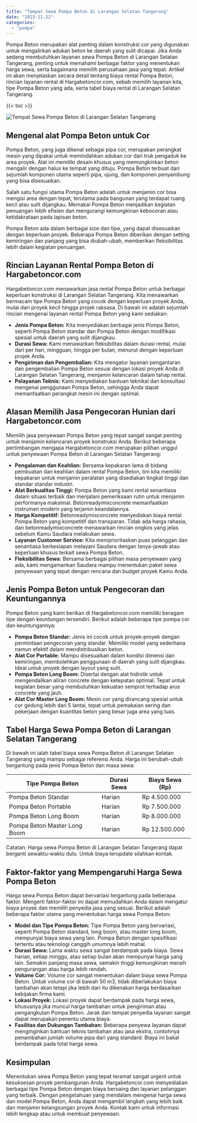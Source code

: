 ```yaml
---
title: "Tempat Sewa Pompa Beton di Larangan Selatan Tangerang"
date: "2023-11-22"
categories: 
  - "pompa"
---
```




Pompa Beton merupakan alat penting dalam konstruksi cor yang digunakan untuk mengalirkan adukan beton ke daerah yang sulit dicapai. Jika Anda sedang membutuhkan layanan sewa Pompa Beton di Larangan Selatan Tangerang, penting untuk memahami berbagai faktor yang menentukan harga sewa, serta bagaimana memilih perusahaan jasa yang tepat. Artikel ini akan menjelaskan secara detail tentang biaya rental Pompa Beton, rincian layanan rental di Hargabetoncor.com, sebab memilih layanan kita, tipe Pompa Beton yang ada, serta tabel biaya rental di Larangan Selatan Tangerang.

{{< toc >}}

![Tempat Sewa Pompa Beton di Larangan Selatan Tangerang](https://hargareadymixid.github.io/pompa/concrete-pump%20(1).png)

## Mengenal alat Pompa Beton untuk Cor

Pompa Beton, yang juga dikenal sebagai pipa cor, merupakan perangkat mesin yang dipakai untuk memindahkan adukan cor dari truk pengaduk ke area proyek. Alat ini memiliki desain khusus yang memungkinkan beton mengalir dengan halus ke tempat yang dituju. Pompa Beton terbuat dari sejumlah komponen utama seperti pipa, ujung, dan komponen penyambung yang bisa disesuaikan.

Salah satu fungsi utama Pompa Beton adalah untuk menjamin cor bisa mengisi area dengan tepat, terutama pada bangunan yang terdapat ruang kecil atau sulit dijangkau. Memakai Pompa Beton menjadikan kegiatan penuangan lebih efisien dan mengurangi kemungkinan kebocoran atau ketidakrataan pada lapisan beton.

Pompa Beton ada dalam berbagai size dan tipe, yang dapat disesuaikan dengan keperluan proyek. Beberapa Pompa Beton diberikan dengan setting kemiringan dan panjang yang bisa diubah-ubah, memberikan fleksibilitas lebih dalam kegiatan penuangan.

## Rincian Layanan Rental Pompa Beton di Hargabetoncor.com

Hargabetoncor.com menawarkan jasa rental Pompa Beton untuk berbagai keperluan konstruksi di Larangan Selatan Tangerang. Kita menawarkan bermacam tipe Pompa Beton yang cocok dengan keperluan proyek Anda, mulai dari proyek kecil hingga projek raksasa. Di bawah ini adalah sejumlah rincian mengenai layanan rental Pompa Beton yang kami sediakan:

- **Jenis Pompa Beton:** Kita menyediakan berbagai jenis Pompa Beton, seperti Pompa Beton standar dan Pompa Beton dengan modifikasi spesial untuk daerah yang sulit dijangkau.
- **Durasi Sewa:** Kami menawarkan fleksibilitas dalam durasi rental, mulai dari per hari, mingguan, hingga per bulan, menurut dengan keperluan projek Anda.
- **Pengiriman dan Pengembalian:** Kita mengatur layanan pengantaran dan pengembalian Pompa Beton sesuai dengan lokasi proyek Anda di Larangan Selatan Tangerang, menjamin kelancaran dalam tahap rental.
- **Pelayanan Teknis:** Kami menyediakan bantuan teknikal dan konsultasi mengenai penggunaan Pompa Beton, sehingga Anda dapat memanfaatkan perangkat mesin ini dengan optimal.

## Alasan Memilih Jasa Pengecoran Hunian dari Hargabetoncor.com

Memilih jasa penyewaan Pompa Beton yang tepat sangat sangat penting untuk menjamin kelancaran proyek konstruksi Anda. Berikut beberapa pertimbangan mengapa Hargabetoncor.com merupakan pilihan unggul untuk penyewaan Pompa Beton di Larangan Selatan Tangerang:

- **Pengalaman dan Keahlian:** Bersama kepakaran lama di bidang pembuatan dan keahlian dalam rental Pompa Beton, tim kita memiliki kepakaran untuk menjamin peralatan yang disediakan tingkat tinggi dan standar standar industri.
- **Alat Berkualitas Tinggi:** Pompa Beton yang kami rental senantiasa dalam situasi terbaik dan menjalani pemeriksaan rutin untuk menjamin performanya maksimal. Betonreadymixconcrete memanfaatkan instrumen modern yang terjamin keandalannya.
- **Harga Kompetitif:** Betonreadymixconcrete menyediakan biaya rental Pompa Beton yang kompetitif dan transparan. Tidak ada harga rahasia, dan betonreadymixconcrete menawarkan rincian ongkos yang jelas sebelum Kamu Saudara melakukan sewa.
- **Layanan Customer Service:** Kita memprioritaskan puas pelanggan dan senantiasa berkesiapan melayani Saudara dengan tanya-jawab atau keperluan khusus terkait sewa Pompa Beton.
- **Fleksibilitas Sewa:** Bersama berbagai pilihan masa penyewaan yang ada, kami mengamankan Saudara mampu menentukan paket sewa penyewaan yang tepat dengan rencana dan budget proyek Kamu Anda.

## Jenis Pompa Beton untuk Pengecoran dan Keuntungannya

Pompa Beton yang kami berikan di Hargabetoncor.com memiliki beragam tipe dengan keuntungan tersendiri. Berikut adalah beberapa tipe pompa cor dan keuntungannya:

- **Pompa Beton Standar:** Jenis ini cocok untuk proyek-proyek dengan permintaan pengecoran yang standar. Memiliki model yang sederhana namun efektif dalam mendistribusikan beton.
- **Alat Cor Portable:** Mampu disesuaikan dalam kondisi dimensi dan kemiringan, membolehkan penggunaan di daerah yang sulit dijangkau. Ideal untuk proyek dengan layout yang sulit.
- **Pompa Beton Long Boom:** Disertai dengan alat hidrolik untuk mengendalikan aliran concrete dengan ketepatan optimal. Tepat untuk kegiatan besar yang membutuhkan kekuatan semprot terhadap arus concrete yang jauh.
- **Alat Cor Master Long Boom:** Mesin cor yang dirancang spesial untuk cor gedung lebih dari 5 lantai, tepat untuk pemakaian sering dan pekerjaan dengan kuantitas beton yang besar juga area yang luas.

## Tabel Harga Sewa Pompa Beton di Larangan Selatan Tangerang

Di bawah ini ialah tabel biaya sewa Pompa Beton di Larangan Selatan Tangerang yang mampu sebagai referensi Anda. Harga ini berubah-ubah bergantung pada jenis Pompa Beton dan masa sewa:

| Tipe Pompa Beton | Durasi Sewa | Biaya Sewa (Rp) |
| --- | --- | --- |
| Pompa Beton Standar | Harian | Rp 4.500.000 |
| Pompa Beton Portable | Harian | Rp 7.500.000 |
| Pompa Beton Long Boom | Harian | Rp 8.000.000 |
| Pompa Beton Master Long Boom | Harian | Rp 12.500.000 |

Catatan: Harga sewa Pompa Beton di Larangan Selatan Tangerang dapat berganti sewaktu-waktu dulu. Untuk biaya terupdate silahkan kontak.

## Faktor-faktor yang Mempengaruhi Harga Sewa Pompa Beton

Harga sewa Pompa Beton dapat bervariasi tergantung pada beberapa faktor. Mengerti faktor-faktor ini dapat memudahkan Anda dalam mengatur biaya proyek dan memilih penyedia jasa yang sesuai. Berikut adalah beberapa faktor utama yang menentukan harga sewa Pompa Beton:

- **Model dan Tipe Pompa Beton:** Tipe Pompa Beton yang bervariasi, seperti Pompa Beton standard, long boom, atau master long boom, mempunyai biaya sewa yang lain. Pompa Beton dengan spesifikasi tertentu atau teknologi canggih umumnya lebih mahal.
- **Durasi Sewa:** Lama waktu sewa sangat berdampak pada biaya. Sewa harian, setiap minggu, atau setiap bulan akan mempunyai harga yang lain. Semakin panjang masa sewa, semakin tinggi kemungkinan meraih pengurangan atau harga lebih rendah.
- **Volume Cor:** Volume cor sangat menentukan dalam biaya sewa Pompa Beton. Untuk volume cor di bawah 50 m3, tidak diberlakukan biaya tambahan akan tetapi jika lebih dari itu dikenakan harga berdasarkan kebijakan firma kami.
- **Lokasi Proyek:** Lokasi proyek dapat berdampak pada harga sewa, khususnya jika muncul harga tambahan untuk pengiriman atau pengangkutan Pompa Beton. Jarak dari tempat penyedia layanan sangat dapat merupakan penentu utama biaya.
- **Fasilitas dan Dukungan Tambahan:** Beberapa penyewa layanan dapat menginginkan bantuan teknis tambahan atau jasa ekstra, contohnya penambahan jumlah volume pipa dari yang standard. Biaya ini bakal berdampak pada total harga sewa.

## Kesimpulan

Menentukan sewa Pompa Beton yang tepat teramat sangat urgent untuk kesuksesan proyek pembangunan Anda. Hargabetoncor.com menyediakan berbagai tipe Pompa Beton dengan biaya bersaing dan layanan pelanggan yang terbaik. Dengan pengetahuan yang mendalam mengenai harga sewa dan model Pompa Beton, Anda dapat mengambil langkah yang lebih baik dan menjamin kelangsungan proyek Anda. Kontak kami untuk informasi lebih lengkap atau untuk membuat penyewaan.
